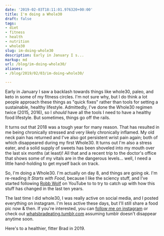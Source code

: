 ```yaml
---
date: '2019-02-03T18:11:01.976320+00:00'
title: I'm doing a Whole30
draft: false
tags:
- diet
- fitness
- health
- nutrition
- whole30
slug: im-doing-whole30
description: Early in January I s...
markup: md
url: /blog/im-doing-whole30/
aliases:
- /blog/2019/02/03/im-doing-whole30/

---
```


Early in January I saw a backlash towards things like whole30, paleo, and keto in some of my fitness circles. I'm not sure why, but I do think a lot people approach these things as "quick fixes" rather than tools for setting a sustainable, healthy lifestyle. Admittedly, I've done the Whole30 regimen twice (2015, 2016), so I *should* have all the tools I need to have a healthy food lifestyle. But sometimes, things go off the rails.

It turns out that 2018 was a tough year for many reason. That has resulted in me being chronically stressed and very likely chronically inflamed. My old neck pain has returned and I've also got persistent wrist pain again; both of which disappeared during my first Whole30. It turns out I'm also a stress eater, and a solid supply of sweets has been shoveled into my mouth over the last six months (at least)! All that and a recent trip to the doctor's office that shows some of my vitals are in the dangerous levels... well, I need a little hand-holding to get myself back on track.

So, I'm doing a Whole30. I'm actually on day 8, and things are going ok. I'm re-reading _It Starts with Food_, because I like the sciency stuff, and I've started following [Robb Wolf](https://robbwolf.com/) on YouTube to to try to catch up with how this stuff has changed in the last ten years.

The last time I did whole30, I was really active on social media, and I posted everything on instagram. I'm less active these days, but I'll still share a food pic now & then. If you're interested, you can [follow me on instagram](https://www.instagram.com/bkmontgomery/) or check out [whatsbradeating.tumblr.com](https://whatsbradeating.tumblr.com/) assuming tumblr doesn't disappear anytime soon.

Here's to a healthier, fitter Brad in 2019.